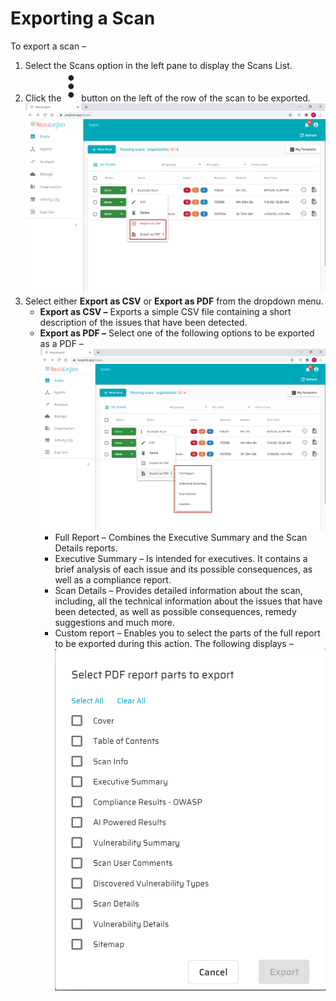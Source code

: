 # Exporting a Scan
To export a scan –
1. Select the Scans option in the left pane to display the Scans List.
2. Click the ![Dots](media/dots.png ':size=1%') button on the left of the row of the scan to be exported.\
![Export-Scan](media/export-scan-1.png ':size=45%')
3. Select either **Export as CSV** or **Export as PDF** from the dropdown menu.
    * **Export as CSV –** Exports a simple CSV file containing a short description of the issues that have been detected. 
    * **Export as PDF –** Select one of the following options to be exported as a PDF –\
    ![Export-Scan-PDF](media/export-scan-2.png ':size=45%')
        * Full Report – Combines the Executive Summary and the Scan Details reports.
        * Executive Summary – Is intended for executives. It contains a brief analysis of each issue and its possible consequences, as well as a compliance report.
        * Scan Details – Provides detailed information about the scan, including, all the technical information about the issues that have been detected, as well as possible consequences, remedy suggestions and much more.
        * Custom report – Enables you to select the parts of the full report to be exported during this action. The following displays –\
        ![Export-Scan-PDF-2](media/export-scan-3.png ':size=45%')

